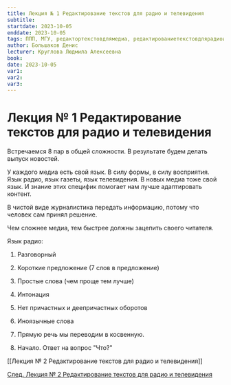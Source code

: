 ```yaml
---
title: Лекция № 1 Редактирование текстов для радио и телевидения
subtitle:
startdate: 2023-10-05
enddate: 2023-10-05
tags: ППП, МГУ, редактортекстовдлямедиа, редактированиетекстовдлярадиоителевидения
author: Большаков Денис
lecturer: Круглова Людмила Алексеевна
book:
date: 2023-10-05
var1:
var2:
var3:
---
```


  

# Лекция № 1 Редактирование текстов для радио и телевидения

  

  

  

Встречаемся 8 пар в общей сложности. В результате будем делать выпуск новостей. 

  

У каждого медиа есть свой язык. В силу формы, в силу восприятия. Язык радио, язык газеты, язык телевидения. В новых медиа тоже свой язык. И знание этих специфик помогает нам лучше адаптировать контент. 

  

В чистой виде журналистика передать информацию, потому что человек сам принял решение. 

  

Чем сложнее медиа, тем быстрее должны зацепить своего читателя. 

  

Язык радио:

1. Разговорный

2. Короткие предложение (7 слов в предложение)

3. Простые слова (чем проще тем лучше)

4. Интонация

5. Нет причастных и деепричастных оборотов

6. Иноязычные слова

7. Прямую речь мы переводим в косвенную.

8. Начало. Ответ на вопрос "Что?"


[[Лекция № 2 Редактирование текстов для радио и телевидения]]

[След. Лекция № 2 Редактирование текстов для радио и телевидения](https://github.com/denisbolshakoff/MSU/blob/main/Редактирование%20текстов%20для%20радио%20и%20телевидения/Лекция%20№%202%20Редактирование%20текстов%20для%20радио%20и%20телевидения.md)